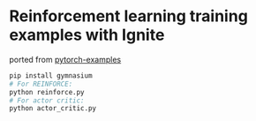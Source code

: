 # Reinforcement learning training examples with Ignite

ported from [pytorch-examples](https://github.com/pytorch/examples/tree/master/reinforcement_learning)

```bash
pip install gymnasium
# For REINFORCE:
python reinforce.py
# For actor critic:
python actor_critic.py
```
